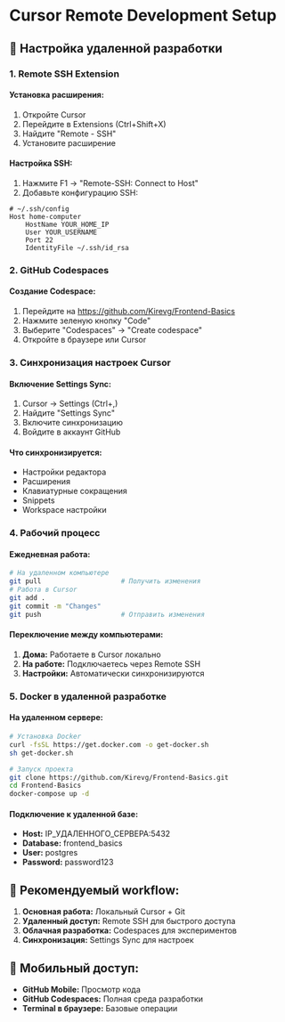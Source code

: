 # Cursor Remote Development Setup

## 🔧 Настройка удаленной разработки

### 1. Remote SSH Extension

#### Установка расширения:
1. Откройте Cursor
2. Перейдите в Extensions (Ctrl+Shift+X)
3. Найдите "Remote - SSH"
4. Установите расширение

#### Настройка SSH:
1. Нажмите F1 → "Remote-SSH: Connect to Host"
2. Добавьте конфигурацию SSH:

```ssh-config
# ~/.ssh/config
Host home-computer
    HostName YOUR_HOME_IP
    User YOUR_USERNAME
    Port 22
    IdentityFile ~/.ssh/id_rsa
```

### 2. GitHub Codespaces

#### Создание Codespace:
1. Перейдите на https://github.com/Kirevg/Frontend-Basics
2. Нажмите зеленую кнопку "Code"
3. Выберите "Codespaces" → "Create codespace"
4. Откройте в браузере или Cursor

### 3. Синхронизация настроек Cursor

#### Включение Settings Sync:
1. Cursor → Settings (Ctrl+,)
2. Найдите "Settings Sync"
3. Включите синхронизацию
4. Войдите в аккаунт GitHub

#### Что синхронизируется:
- Настройки редактора
- Расширения
- Клавиатурные сокращения
- Snippets
- Workspace настройки

### 4. Рабочий процесс

#### Ежедневная работа:
```bash
# На удаленном компьютере
git pull                    # Получить изменения
# Работа в Cursor
git add .
git commit -m "Changes"
git push                    # Отправить изменения
```

#### Переключение между компьютерами:
1. **Дома:** Работаете в Cursor локально
2. **На работе:** Подключаетесь через Remote SSH
3. **Настройки:** Автоматически синхронизируются

### 5. Docker в удаленной разработке

#### На удаленном сервере:
```bash
# Установка Docker
curl -fsSL https://get.docker.com -o get-docker.sh
sh get-docker.sh

# Запуск проекта
git clone https://github.com/Kirevg/Frontend-Basics.git
cd Frontend-Basics
docker-compose up -d
```

#### Подключение к удаленной базе:
- **Host:** IP_УДАЛЕННОГО_СЕРВЕРА:5432
- **Database:** frontend_basics
- **User:** postgres
- **Password:** password123

## 🎯 Рекомендуемый workflow:

1. **Основная работа:** Локальный Cursor + Git
2. **Удаленный доступ:** Remote SSH для быстрого доступа
3. **Облачная разработка:** Codespaces для экспериментов
4. **Синхронизация:** Settings Sync для настроек

## 📱 Мобильный доступ:

- **GitHub Mobile:** Просмотр кода
- **GitHub Codespaces:** Полная среда разработки
- **Terminal в браузере:** Базовые операции

